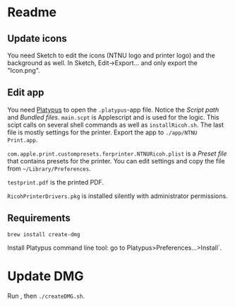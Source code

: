 # Readme

## Update icons
You need Sketch to edit the icons (NTNU logo and printer logo) and the background as well. 
In Sketch, Edit->Export... and only export the "Icon.png". 

## Edit app
You need [Platypus](https://sveinbjorn.org/platypus) to open the  `.platypus`-app file. Notice the *Script path* and *Bundled files*. `main.scpt` is Applescript and is used for the logic. This scipt calls on several shell commands as well as `installRicoh.sh`. The last file is mostly settings for the printer. Export the app to `./app/NTNU Print.app`. 

`com.apple.print.custompresets.forprinter.NTNURicoh.plist` is a *Preset file* that contains presets for the printer. You can edit settings and copy the file from `~/Library/Preferences`.

`testprint.pdf` is the printed PDF. 

`RicohPrinterDrivers.pkg` is installed silently with administrator permissions. 

## Requirements
`brew install create-dmg`

Install Platypus command line tool: go to Platypus>Preferences...>Install`.


# Update DMG
Run , then `./createDMG.sh`.
